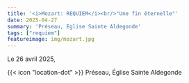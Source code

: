 ```yaml
---
title: '<i>Mozart: REQUIEM</i><br/>"Une fin éternelle"'
date: 2025-04-27
summary: 'Préseau, Eglise Sainte Aldegonde'
tags: ["requiem"]
featureimage: img/mozart.jpg
---
```


Le 26 avril 2025,

{{< icon "location-dot" >}} Préseau, Église Sainte Aldegonde
